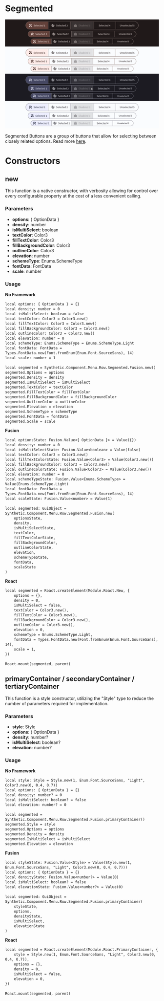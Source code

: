 # Segmented

![Preview](preview.gif)

Segmented Buttons are a group of buttons that allow for selecting between closely related options. Read more [here](https://m3.material.io/components/segmented-buttons/overview).
# Constructors


## new
This function is a native constructor, with verbosity allowing for control over every configurable property at the cost of a less convenient calling.

### Parameters
- **options**: { OptionData }
- **density**: number
- **isMultiSelect**: boolean
- **textColor**: Color3
- **fillTextColor**: Color3
- **fillBackgroundColor**: Color3
- **outlineColor**: Color3
- **elevation**: number
- **schemeType**: Enums.SchemeType
- **fontData**: FontData
- **scale**: number


### Usage

**No Framework**
```luau
local options: { OptionData } = {}
local density: number = 0
local isMultiSelect: boolean = false
local textColor: Color3 = Color3.new()
local fillTextColor: Color3 = Color3.new()
local fillBackgroundColor: Color3 = Color3.new()
local outlineColor: Color3 = Color3.new()
local elevation: number = 0
local schemeType: Enums.SchemeType = Enums.SchemeType.Light
local fontData: FontData = Types.FontData.new(Font.fromEnum(Enum.Font.SourceSans), 14)
local scale: number = 1

local segmented = Synthetic.Component.Menu.Row.Segmented.Fusion.new()
segmented.Options = options
segmented.Density = density
segmented.IsMultiSelect = isMultiSelect
segmented.TextColor = textColor
segmented.FillTextColor = fillTextColor
segmented.FillBackgroundColor = fillBackgroundColor
segmented.OutlineColor = outlineColor
segmented.Elevation = elevation
segmented.SchemeType = schemeType
segmented.FontData = fontData
segmented.Scale = scale
```

**Fusion**
```luau
local optionsState: Fusion.Value<{ OptionData }> = Value({})
local density: number = 0
local isMultiSelectState: Fusion.Value<boolean> = Value(false)
local textColor: Color3 = Color3.new()
local fillTextColorState: Fusion.Value<Color3> = Value(Color3.new())
local fillBackgroundColor: Color3 = Color3.new()
local outlineColorState: Fusion.Value<Color3> = Value(Color3.new())
local elevation: number = 0
local schemeTypeState: Fusion.Value<Enums.SchemeType> = Value(Enums.SchemeType.Light)
local fontData: FontData = Types.FontData.new(Font.fromEnum(Enum.Font.SourceSans), 14)
local scaleState: Fusion.Value<number> = Value(1)

local segmented: GuiObject = Synthetic.Component.Menu.Row.Segmented.Fusion.new(
	optionsState,
	density,
	isMultiSelectState,
	textColor,
	fillTextColorState,
	fillBackgroundColor,
	outlineColorState,
	elevation,
	schemeTypeState,
	fontData,
	scaleState
)
```

**Roact**
```luau
local segmented = Roact.createElement(Module.Roact.New, {
	options = {},
	density = 0,
	isMultiSelect = false,
	textColor = Color3.new(),
	fillTextColor = Color3.new(),
	fillBackgroundColor = Color3.new(),
	outlineColor = Color3.new(),
	elevation = 0,
	schemeType = Enums.SchemeType.Light,
	fontData = Types.FontData.new(Font.fromEnum(Enum.Font.SourceSans), 14),
	scale = 1,
})

Roact.mount(segmented, parent)
```
## primaryContainer / secondaryContainer / tertiaryContainer
This function is a style constructor, utilizing the "Style" type to reduce the number of parameters required for implementation.

### Parameters
- **style**: Style
- **options**: { OptionData }
- **density**: number?
- **isMultiSelect**: boolean?
- **elevation**: number?


### Usage

**No Framework**
```luau
local style: Style = Style.new(1, Enum.Font.SourceSans, "Light", Color3.new(0, 0.4, 0.7))
local options: { OptionData } = {}
local density: number? = 0
local isMultiSelect: boolean? = false
local elevation: number? = 0

local segmented = Synthetic.Component.Menu.Row.Segmented.Fusion.primaryContainer()
segmented.Style = style
segmented.Options = options
segmented.Density = density
segmented.IsMultiSelect = isMultiSelect
segmented.Elevation = elevation
```

**Fusion**
```luau
local styleState: Fusion.Value<Style> = Value(Style.new(1, Enum.Font.SourceSans, "Light", Color3.new(0, 0.4, 0.7)))
local options: { OptionData } = {}
local densityState: Fusion.Value<number?> = Value(0)
local isMultiSelect: boolean? = false
local elevationState: Fusion.Value<number?> = Value(0)

local segmented: GuiObject = Synthetic.Component.Menu.Row.Segmented.Fusion.primaryContainer(
	styleState,
	options,
	densityState,
	isMultiSelect,
	elevationState
)
```

**Roact**
```luau
local segmented = Roact.createElement(Module.Roact.PrimaryContainer, {
	style = Style.new(1, Enum.Font.SourceSans, "Light", Color3.new(0, 0.4, 0.7)),
	options = {},
	density = 0,
	isMultiSelect = false,
	elevation = 0,
})

Roact.mount(segmented, parent)
```